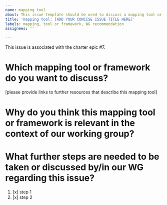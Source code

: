 ```yaml
---
name: mapping tool
about: This issue template should be used to discuss a mapping tool or framework..
title: 'mapping tool: [ADD YOUR CONCISE ISSUE TITLE HERE]'
labels: mapping, tool or framework, WG recommendation
assignees: ''

---
```


This issue is associated with the charter epic #7.

# Which mapping tool or framework do you want to discuss? 
[please provide links to further resources that describe this mapping tool]

# Why do you think this mapping tool or framework is relevant in the context of our working group?

# What further steps are needed to be taken or discussed by/in our WG regarding this issue?

1. [x] step 1
2. [x] step 2
